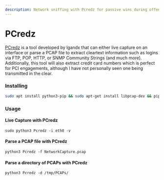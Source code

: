 ```yaml
---
description: Network sniffing with Pcredz for passive wins during offensive engagements.
---
```


# PCredz

[PCredz](https://github.com/lgandx/PCredz) is a tool developed by lgandx that can either live capture on an interface or parse a PCAP file to extract cleartext information such as logins via FTP, POP, HTTP, or SNMP Community Strings (and much more). Additionally, this tool will also extract credit card numbers which is perfect for PCI engagements, although I have not personally seen one being transmitted in the clear.&#x20;

### Installing

```bash
sudo apt install python3-pip && sudo apt-get install libpcap-dev && pip3 install Cython && pip3 install python-libpcap && git clone https://github.com/lgandx/PCredz

```

### Usage

#### Live Capture with PCredz

`sudo python3 Pcredz -i eth0 -v`

#### Parse a PCAP file with PCredz

`python3 Pcredz -f NetworkCapture.pcap`

#### Parse a directory of PCAPs with PCredz

`python3 Pcredz -d /tmp/PCAPs/`
